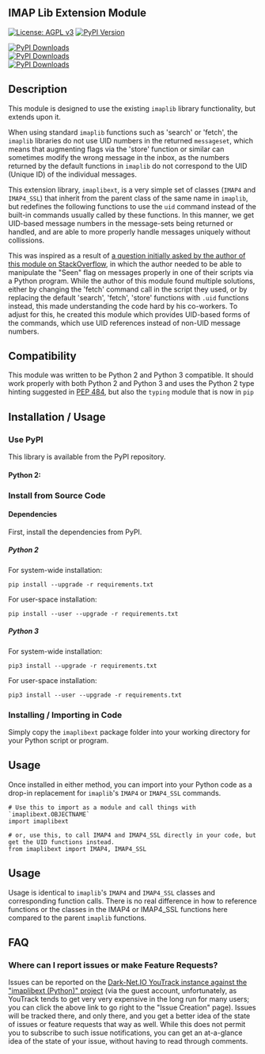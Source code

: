 ## IMAP Lib Extension Module

[![License: AGPL v3](https://img.shields.io/badge/License-AGPL%20v3-blue.svg)](http://www.gnu.org/licenses/agpl-3.0)
[![PyPI Version](http://img.shields.io/pypi/v/imaplibext.svg)](https://pypi.python.org/pypi/imaplibext)

[![PyPI Downloads](http://img.shields.io/pypi/dm/imaplibext.svg)](https://pypi.python.org/pypi/imaplibext)  
[![PyPI Downloads](http://img.shields.io/pypi/dw/imaplibext.svg)](https://pypi.python.org/pypi/imaplibext)  
[![PyPI Downloads](http://img.shields.io/pypi/dd/imaplibext.svg)](https://pypi.python.org/pypi/imaplibext)

## Description

This module is designed to use the existing `imaplib` library functionality, but extends upon it.

When using standard `imaplib` functions such as 'search' or 'fetch', the `imaplib` libraries do not use UID numbers in 
the returned `messageset`, which means that augmenting flags via the 'store' function or similar can sometimes modify 
the wrong message in the inbox, as the numbers returned by the default functions in `imaplib` do not correspond to the 
UID (Unique ID) of the individual messages.

This extension library, `imaplibext`, is a very simple set of classes (`IMAP4` and `IMAP4_SSL`) that inherit from the 
parent class of the same name in `imaplib`, but redefines the following functions to use the `uid` command instead of 
the built-in commands usually called by these functions.  In this manner, we get UID-based message numbers in the 
message-sets being returned or handled, and are able to more properly handle messages uniquely without collissions.

This was inspired as a result of [a question initially asked by the author of this module on StackOverflow][1], in 
which the author needed to be able to manipulate the "Seen" flag on messages properly in one of their scripts via a 
Python program.  While the author of this module found multiple solutions, either by changing the 'fetch' command call 
in the script they used, or by replacing the default 'search', 'fetch', 'store' functions with `.uid` functions instead,
this made understanding the code hard by his co-workers.  To adjust for this, he created this module which provides
UID-based forms of the commands, which use UID references instead of non-UID message numbers.


## Compatibility

This module was written to be Python 2 and Python 3 compatible.  It should work properly with both Python 2 and Python 3
and uses the Python 2 type hinting suggested in [PEP 484][2], but also the `typing` module that is now in `pip`


## Installation / Usage

### Use PyPI

This library is available from the PyPI repository.

#### Python 2:


### Install from Source Code

#### Dependencies

First, install the dependencies from PyPI.

##### Python 2

For system-wide installation:

    pip install --upgrade -r requirements.txt
    
For user-space installation:

    pip install --user --upgrade -r requirements.txt
    
##### Python 3

For system-wide installation:

    pip3 install --upgrade -r requirements.txt

For user-space installation:

    pip3 install --user --upgrade -r requirements.txt

### Installing / Importing in Code

Simply copy the `imaplibext` package folder into your working directory for your Python script or program.

## Usage

Once installed in either method, you can import into your Python code as a drop-in replacement for `imaplib`'s 
`IMAP4` or `IMAP4_SSL` commands.

    # Use this to import as a module and call things with `imaplibext.OBJECTNAME`
    import imaplibext
    
    # or, use this, to call IMAP4 and IMAP4_SSL directly in your code, but get the UID functions instead.
    from imaplibext import IMAP4, IMAP4_SSL
    
## Usage

Usage is identical to `imaplib`'s `IMAP4` and `IMAP4_SSL` classes and corresponding function calls. There is no real
difference in how to reference functions or the classes in the IMAP4 or IMAP4_SSL functions here compared to the parent
`imaplib` functions.


## FAQ

### Where can I report issues or make Feature Requests?

Issues can be reported on the [Dark-Net.IO YouTrack instance against the "imaplibext (Python)" project][3] (via the 
guest account, unfortunately, as YouTrack tends to get very very expensive in the long run for many users; you can 
click the above link to go right to the "Issue Creation" page).  Issues will be tracked there, and only there, and you 
get a better idea of the state of issues or feature requests that way as well.  While this does not permit you to 
subscribe to such issue notifications, you can get an at-a-glance idea of the state of your issue, without having to 
read through comments.


[1]: https://stackoverflow.com/questions/42631422/mark-a-single-imap-message-as-unread
[2]: https://www.python.org/dev/peps/pep-0484/#suggested-syntax-for-python-2-7-and-straddling-code
[3]: https://youtrack.dark-net.io/newissue?project=IMAP_PY